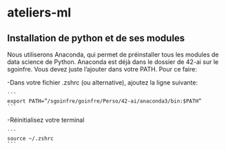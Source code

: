 # ateliers-ml

## Installation de python et de ses modules

Nous utiliserons Anaconda, qui permet de préinstaller tous les modules de data science de Python. Anaconda est déjà dans le dossier de 42-ai sur le sgoinfre. Vous devez juste l’ajouter dans votre PATH. Pour ce faire:

  -Dans votre fichier .zshrc (ou alternative), ajoutez la ligne suivante:

    ```
    export PATH=”/sgoinfre/goinfre/Perso/42-ai/anaconda3/bin:$PATH”
    ```
  -Réinitialisez votre terminal

    ```
    source ~/.zshrc
    ```
